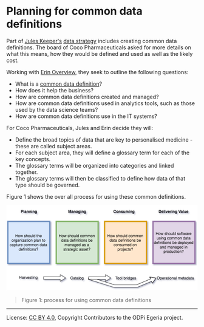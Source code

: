 <!-- SPDX-License-Identifier: CC-BY-4.0 -->
<!-- Copyright Contributors to the ODPi Egeria project. -->

# Planning for common data definitions

Part of [Jules Keeper's](../../personas/jules-keeper.md) [data strategy](../defining-the-data-strategy)
includes creating common data definitions.
The board of Coco Pharmaceuticals asked for more details on what this means,
how they would be defined and used as well as the likely cost.

Working with [Erin Overview](../../personas/erin-overview.md), they seek to outline the following questions:
* What is a [common data definition](../../../common-data-definitions/README.md)?
* How does it help the business?
* How are common data definitions created and managed?
* How are common data definitions used in analytics tools, such as those used by the data science teams?
* How are common data definitions use in the IT systems?

For Coco Pharmaceuticals, Jules and Erin decide they will:
* Define the broad topics of data that are key to personalised medicine - these are called subject areas.
* For each subject area, they will define a glossary term for each of the key concepts.
* The glossary terms will be organized into categories and linked together.
* The glossary terms will then be classified to define how data of that type should be governed.

Figure 1 shows the over all process for using these common definitions.

![Figure 1](using-common-data-definitions.png)
> Figure 1: process for using common data definitions

----
License: [CC BY 4.0](https://creativecommons.org/licenses/by/4.0/),
Copyright Contributors to the ODPi Egeria project.
